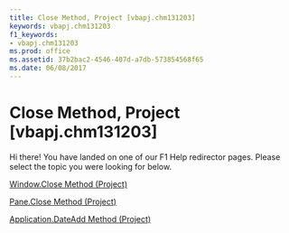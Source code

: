 ```yaml
---
title: Close Method, Project [vbapj.chm131203]
keywords: vbapj.chm131203
f1_keywords:
- vbapj.chm131203
ms.prod: office
ms.assetid: 37b2bac2-4546-407d-a7db-573854568f65
ms.date: 06/08/2017
---
```



# Close Method, Project [vbapj.chm131203]

Hi there! You have landed on one of our F1 Help redirector pages. Please select the topic you were looking for below.

[Window.Close Method (Project)](http://msdn.microsoft.com/library/820f202b-d609-02e6-eff4-3368b9f93dd5%28Office.15%29.aspx)

[Pane.Close Method (Project)](http://msdn.microsoft.com/library/9bd722fd-cd92-9d59-7cdb-9aa40911120a%28Office.15%29.aspx)

[Application.DateAdd Method (Project)](http://msdn.microsoft.com/library/df0da054-495c-c224-ebc8-b47acb78e2af%28Office.15%29.aspx)

